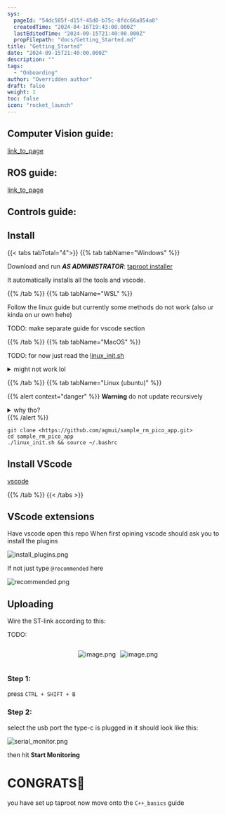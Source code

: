 ```yaml
---
sys:
  pageId: "54dc585f-d15f-45d0-b75c-8fdc66a854a8"
  createdTime: "2024-04-16T19:43:00.000Z"
  lastEditedTime: "2024-09-15T21:40:00.000Z"
  propFilepath: "docs/Getting_Started.md"
title: "Getting_Started"
date: "2024-09-15T21:40:00.000Z"
description: ""
tags:
  - "Onboarding"
author: "Overridden author"
draft: false
weight: 1
toc: false
icon: "rocket_launch"
---
```


## Computer Vision guide:

[link_to_page](86d45bc0-388b-4d26-8848-44f255f73d0e)

## ROS guide:

[link_to_page](3c76c1de-ec8f-46d6-8b0a-294005edc2d5)

## Controls guide:

## Install

{{< tabs tabTotal="4">}}
{{% tab tabName="Windows" %}}

Download and run _**AS ADMINISTRATOR**_: [taproot installer](https://github.com/Thornbots/TeachingFreshies/releases/tag/1.0)

It automatically installs all the tools and vscode.

{{% /tab %}}
{{% tab tabName="WSL" %}}

Follow the linux guide but currently some methods do not work (also ur kinda on ur own hehe)

TODO: make separate guide for vscode section

{{% /tab %}}
{{% tab tabName="MacOS" %}}

TODO: for now just read the [linux_init.sh](https://github.com/agmui/sample_rm_pico_app/blob/main/linux_init.sh)

<details>
<summary>might not work lol</summary>

`brew install libusb pkg-config`

Next install: [vscode](https://code.visualstudio.com/Download)

</details>

{{% /tab %}}
{{% tab tabName="Linux (ubuntu)" %}}

{{% alert context="danger" %}}
**Warning** do not update recursively
<details>
<summary>why tho?</summary>
There are some submodules that may go on for a while (like tinyusb) and I highly
recommend you don't need to get them.
If you want to see what submodules I update just look in `linux_init.sh`
</details>
{{% /alert %}}

```shell
git clone <https://github.com/agmui/sample_rm_pico_app.git>
cd sample_rm_pico_app
./linux_init.sh && source ~/.bashrc
```

## Install VScode

[vscode](https://code.visualstudio.com/Download)

{{% /tab %}}
{{< /tabs >}}

## VScode extensions

Have vscode open this repo
When first opining vscode should ask you to install the plugins

![install_plugins.png](https://prod-files-secure.s3.us-west-2.amazonaws.com/d518164a-d88e-44d1-a4ee-3adb3bd8bce0/89bd30f0-1825-4e77-867b-0a41ce370880/install_plugins.png?X-Amz-Algorithm=AWS4-HMAC-SHA256&X-Amz-Content-Sha256=UNSIGNED-PAYLOAD&X-Amz-Credential=ASIAZI2LB4664KXEYJGQ%2F20250427%2Fus-west-2%2Fs3%2Faws4_request&X-Amz-Date=20250427T180943Z&X-Amz-Expires=3600&X-Amz-Security-Token=IQoJb3JpZ2luX2VjEMj%2F%2F%2F%2F%2F%2F%2F%2F%2F%2FwEaCXVzLXdlc3QtMiJHMEUCIQCgJBSIFE4ZrK3r%2BxkGFTYLpf0IoJboMrSrCaVEsFVGMwIgfD9JKd%2Bn4tXode81V%2F9RHR0qm9YASJwjiAlF7nBeavkq%2FwMIYRAAGgw2Mzc0MjMxODM4MDUiDAwH4pzCbRdOq51aYircA16IUkg%2B6QSSfyA58U1dkkGSuNDztJCcfZs7OLGJ2wKrcXzvoS35KzFS6qCapkS9APGFNJfsKx5gbb97pbjTjDduU7CFRcOFrNbU77%2F7Dzc1tjs2SIw0QrCYaSsZuEpyV8FzACfn5%2FISWA8FyvvmK83sYaQOz9wv8slODEQpVxpG4j4ZCs7ZVlL5SkYhyKZomLc8LTSHQs0HF41sCZ6%2BH2LwWZbLaZcbiBmR0dqfzfBZH0D11ZVX9u54uT8g9hJyzpTtERiSI3e%2Fihk5HCg0Aa11zlqwNHx6NMeKwwN4Ezs1o9WVLe%2FvqtscZqgv37P7Xe944Denc72Yyq%2BWiL7ExpB4h2GV6qZWdZbZhXczliCSGyuWw%2FK1838FYlxF0P13r5Mj06ftqMRajCPJdVGhfE9xaBrbc4DEg1S2fqfYVaJCJS87ZogUzBRNjUfznCPb2TCUDUGMNQQp7nkCvbCc%2BXYhE1WTFmaDfDuFz1N7dANRjzCnOh3VbPEWOLmjfbGHFBoP0y%2Fe2nvAte4nVnxkN3COsuM2PGaWdyXu8%2Bq0QD3aNUcN3SusVVeQJ8lE8F5TXN5KxAi21M%2FuDRsA6bkB2Uu8Tcu6zvijB%2BtVWosTAO61hRSQ1uKxLT%2BwZN9vMIetucAGOqUBhTR3PoVVlMNwn%2FFixzdVIPh67%2FGlpIKljJcNvCUzHexiQNnUXEx6sI4tAXrtqTW7plVoJb2oxChQx%2B8WIquenAgv0L%2FB9ve7p3CCkLwrYir3CRHeX28%2BasUIm4fq8qWlsmJq8EmMKgKdViyGC3DqSYq2IfkWY3FSWKU1F5qnszLk%2BVYMj%2FJ5s%2FScwP8RrqEBfHpnDMgfvCVmKsFF6Xgwo3TBS9wR&X-Amz-Signature=405dc040e947513ebcf8826475767a7485da6cb7869474171b5bfebe47924cdc&X-Amz-SignedHeaders=host&x-id=GetObject)

If not just type `@recommended` here  

![recommended.png](https://prod-files-secure.s3.us-west-2.amazonaws.com/d518164a-d88e-44d1-a4ee-3adb3bd8bce0/61e661e9-5d85-4dfc-be0d-8d2097a5e793/recommended.png?X-Amz-Algorithm=AWS4-HMAC-SHA256&X-Amz-Content-Sha256=UNSIGNED-PAYLOAD&X-Amz-Credential=ASIAZI2LB4664KXEYJGQ%2F20250427%2Fus-west-2%2Fs3%2Faws4_request&X-Amz-Date=20250427T180943Z&X-Amz-Expires=3600&X-Amz-Security-Token=IQoJb3JpZ2luX2VjEMj%2F%2F%2F%2F%2F%2F%2F%2F%2F%2FwEaCXVzLXdlc3QtMiJHMEUCIQCgJBSIFE4ZrK3r%2BxkGFTYLpf0IoJboMrSrCaVEsFVGMwIgfD9JKd%2Bn4tXode81V%2F9RHR0qm9YASJwjiAlF7nBeavkq%2FwMIYRAAGgw2Mzc0MjMxODM4MDUiDAwH4pzCbRdOq51aYircA16IUkg%2B6QSSfyA58U1dkkGSuNDztJCcfZs7OLGJ2wKrcXzvoS35KzFS6qCapkS9APGFNJfsKx5gbb97pbjTjDduU7CFRcOFrNbU77%2F7Dzc1tjs2SIw0QrCYaSsZuEpyV8FzACfn5%2FISWA8FyvvmK83sYaQOz9wv8slODEQpVxpG4j4ZCs7ZVlL5SkYhyKZomLc8LTSHQs0HF41sCZ6%2BH2LwWZbLaZcbiBmR0dqfzfBZH0D11ZVX9u54uT8g9hJyzpTtERiSI3e%2Fihk5HCg0Aa11zlqwNHx6NMeKwwN4Ezs1o9WVLe%2FvqtscZqgv37P7Xe944Denc72Yyq%2BWiL7ExpB4h2GV6qZWdZbZhXczliCSGyuWw%2FK1838FYlxF0P13r5Mj06ftqMRajCPJdVGhfE9xaBrbc4DEg1S2fqfYVaJCJS87ZogUzBRNjUfznCPb2TCUDUGMNQQp7nkCvbCc%2BXYhE1WTFmaDfDuFz1N7dANRjzCnOh3VbPEWOLmjfbGHFBoP0y%2Fe2nvAte4nVnxkN3COsuM2PGaWdyXu8%2Bq0QD3aNUcN3SusVVeQJ8lE8F5TXN5KxAi21M%2FuDRsA6bkB2Uu8Tcu6zvijB%2BtVWosTAO61hRSQ1uKxLT%2BwZN9vMIetucAGOqUBhTR3PoVVlMNwn%2FFixzdVIPh67%2FGlpIKljJcNvCUzHexiQNnUXEx6sI4tAXrtqTW7plVoJb2oxChQx%2B8WIquenAgv0L%2FB9ve7p3CCkLwrYir3CRHeX28%2BasUIm4fq8qWlsmJq8EmMKgKdViyGC3DqSYq2IfkWY3FSWKU1F5qnszLk%2BVYMj%2FJ5s%2FScwP8RrqEBfHpnDMgfvCVmKsFF6Xgwo3TBS9wR&X-Amz-Signature=e3f90e2db88456a61e5b854dfdc9bcc127f2105584055346a99250ea106f27a9&X-Amz-SignedHeaders=host&x-id=GetObject)

## Uploading

Wire the ST-link according to this:

TODO:

<div style="display: flex;flex-direction: row; column-gap:10px; max-width: 630px;justify-content: center;">
<div>

![image.png](https://prod-files-secure.s3.us-west-2.amazonaws.com/d518164a-d88e-44d1-a4ee-3adb3bd8bce0/210ecb78-1116-4d7b-b9b7-2292f66fa2c2/image.png?X-Amz-Algorithm=AWS4-HMAC-SHA256&X-Amz-Content-Sha256=UNSIGNED-PAYLOAD&X-Amz-Credential=ASIAZI2LB466R5SUJGFV%2F20250427%2Fus-west-2%2Fs3%2Faws4_request&X-Amz-Date=20250427T180945Z&X-Amz-Expires=3600&X-Amz-Security-Token=IQoJb3JpZ2luX2VjEMj%2F%2F%2F%2F%2F%2F%2F%2F%2F%2FwEaCXVzLXdlc3QtMiJHMEUCICyMT8lx6kSDAKcCNhVIBxVLy4%2F1uPraWsBVdlEomCIJAiEAiNdBo73EYSgddOeJsTzLIsbisRBxJ%2BgU2PPkEAD1Cdkq%2FwMIYRAAGgw2Mzc0MjMxODM4MDUiDENZ7ksUll7O1D4SsyrcA%2BUikF82Z87k6%2B9gLKuCLmw%2BBbPKFHXC6zcRSV47F0tUNUh8zuR8zQLCEhPPde9tyzhew%2Ff194c7G4WMbWXOQQhih%2FSr%2FpdakAkKUx50r%2BlpaLVq85hJmWAH8aZX4NQwdcgxfL8ief8%2BprJoQeyyrwy0olcPOPDGKkWpSoqcvg9J8x70UR3OIThadhDy5YvucR5965kwFRR6mhjhmq%2Bw9yhi4rGqAjLH3s4emESc9w3Uq19a8iGPaSRyc1adHECyOrh4LdQbrPsEhlsR9ZLMs2%2B0QetO3JkbS2sa5UTkJ6iEOUObYgV4R%2BS4VHkU6o%2B7cv9ERCxegUXdQqrUwk9VxRc2IMyM2ZM1SdLe9npUJxLvU2U%2Fm%2Fu8roEc4dOP%2FPVkgM32FMhh1sMjt7u3mriXQiVsHCAIYBr8nLaKGJPu52pyW%2BCu93Z%2BHwsxxnc8BrIGJYqtZue4p8nhJWmmYtOGlrvdHWR7YPg9amwts8tzPMAEt9KopW1cL052Ee1Ld0VXXouVBlEvf3PBVva2ClI3IjrGHY3UPwOh9SJ2UKMJ%2FmYG7F1LaplPPn2VqayUkuIw02ZyYM6oD35ukZWPJio9g8S4tX1MXjUnxcB9ZD5Ixwp0TDtdGHDeFOMyZn9cMLWrucAGOqUBGKwTgLoXeUP8YEv20TT%2BXToUGmCLkF2wlD7zD8HkUrbLf%2FtgahLVLaQnPQKbG%2FD6N4SWlnWuj5CjCTL1L%2FE5%2FQ2tmTQ6UTh2SyK3mRSJugHfSS2%2FKiS37JhHys7rG4%2BJk7J5Rm3ax7bEl7klSECWnD8kU0MqHNCjSUkqBYOprLS6MaFNIc5cMK%2F8OZSYk3UC9t2yXxvrDWSfp2RF5HXlWGR1J%2FQl&X-Amz-Signature=ad0cdce154e848266281484d5ed6863f28f54e3e288ae14b52975365d01c7bc2&X-Amz-SignedHeaders=host&x-id=GetObject)

</div>
<div>

![image.png](https://prod-files-secure.s3.us-west-2.amazonaws.com/d518164a-d88e-44d1-a4ee-3adb3bd8bce0/33a0fd0f-8ca6-4a86-8e09-26e95ded1fff/image.png?X-Amz-Algorithm=AWS4-HMAC-SHA256&X-Amz-Content-Sha256=UNSIGNED-PAYLOAD&X-Amz-Credential=ASIAZI2LB466TM3CZRTO%2F20250427%2Fus-west-2%2Fs3%2Faws4_request&X-Amz-Date=20250427T180946Z&X-Amz-Expires=3600&X-Amz-Security-Token=IQoJb3JpZ2luX2VjEMn%2F%2F%2F%2F%2F%2F%2F%2F%2F%2FwEaCXVzLXdlc3QtMiJHMEUCIQCocGGdwVkzZkTc8yo%2FC3cpVwYgsjYvKqP4LS4yko%2Fv%2FwIgFKiXiBf64V7P4lQ44vz7BtJ4Bd5mOR7chOo9pYUC4JQq%2FwMIYRAAGgw2Mzc0MjMxODM4MDUiDIQ6yni7cMweisADNSrcA%2F1kV48j7PBGYO8uvdG9e7KeRTAUb%2FVBOpGZxYL8sBSurkxe3Kq7H72hBcvjhqN1tpNJgPBs0B1bJq%2BTumluZFOmEEnNps3A6nxh76QZeh1ZG81UiiCRPM4osMr%2BwnPKUcN%2B%2Bt2OfzGry3YTm6APv19%2FaAf%2B7P3mnwNYxk2XRqXYg637h5tKRRulSSRylrVRurfdcdbQ0Ytmd%2FDLfWydetkCCjSe%2BCiH%2FTiI8xrcDA8wMf%2FlZ9AM7zMgaD4mwweCzxpwkzdW9oWWgN35b%2F2KgiMqc75UpEAllThvx8Epqk9s%2Fwo7qcd6ozyYIq7Tad35xTImw7r17ctfl%2FUHWFjL6gg5IsH2WpUQPX2ibJxi7WJITfBnQBHOk%2FO%2BlhLXvHU98PZY0h6mrjyXeHx%2FiFSYg5dlLYCil%2FV0zTTgkQMHTKcoHEaUIDY9%2FKNHq%2Bj1FSMeRjeBQnZlI%2BjaNcKTcAxYL8zm9fBLhSbWenm1ngzS7RLadyCOkN%2BdHmg5VFDcJsUvBJjo7piGvSVxvujBaoGGqDCQv06F3AaSK0GrRk8d77%2FnhvC867lwD3lh%2F1%2BAvw4s91HT9o%2BnNL0W%2F0E1638ONB%2Fg%2F3zDT3ZYw3Bphq%2FyWv%2Bi5ynNtJ2mlb%2BAxW4cMLqyucAGOqUBa4dj%2BTPsClHSQYS%2BqlhhnZAMXRfo3meKbjbJrsdXTp%2F5mPZo%2F3eCBBdFjsaem0m%2FF6LEFk%2FxpydEjryp69Qdj9eaTnnka2cP09QuRHVhzjmkvZqqLKc8NmoLa4PyKa23rUwdTDSXFFWia7WcD3ACUX4Z8mtqouhMhWF7lb7LaRzfHA7tAVD%2BLe687t%2BTas8hk7ZIXYAMvjFnACmM4V5xYsxKgJpe&X-Amz-Signature=3400c43d0718a98bc828992b380acbdcce906ad31c5a47bc582352fd525ddf57&X-Amz-SignedHeaders=host&x-id=GetObject)

</div>
</div>

### Step 1:

press `CTRL + SHIFT + B`

### Step 2:

select the usb port the type-c is plugged in it should look like this:

![serial_monitor.png](https://prod-files-secure.s3.us-west-2.amazonaws.com/d518164a-d88e-44d1-a4ee-3adb3bd8bce0/f03f4774-05d4-4393-b6a0-d5efb6d315ab/serial_monitor.png?X-Amz-Algorithm=AWS4-HMAC-SHA256&X-Amz-Content-Sha256=UNSIGNED-PAYLOAD&X-Amz-Credential=ASIAZI2LB4664KXEYJGQ%2F20250427%2Fus-west-2%2Fs3%2Faws4_request&X-Amz-Date=20250427T180943Z&X-Amz-Expires=3600&X-Amz-Security-Token=IQoJb3JpZ2luX2VjEMj%2F%2F%2F%2F%2F%2F%2F%2F%2F%2FwEaCXVzLXdlc3QtMiJHMEUCIQCgJBSIFE4ZrK3r%2BxkGFTYLpf0IoJboMrSrCaVEsFVGMwIgfD9JKd%2Bn4tXode81V%2F9RHR0qm9YASJwjiAlF7nBeavkq%2FwMIYRAAGgw2Mzc0MjMxODM4MDUiDAwH4pzCbRdOq51aYircA16IUkg%2B6QSSfyA58U1dkkGSuNDztJCcfZs7OLGJ2wKrcXzvoS35KzFS6qCapkS9APGFNJfsKx5gbb97pbjTjDduU7CFRcOFrNbU77%2F7Dzc1tjs2SIw0QrCYaSsZuEpyV8FzACfn5%2FISWA8FyvvmK83sYaQOz9wv8slODEQpVxpG4j4ZCs7ZVlL5SkYhyKZomLc8LTSHQs0HF41sCZ6%2BH2LwWZbLaZcbiBmR0dqfzfBZH0D11ZVX9u54uT8g9hJyzpTtERiSI3e%2Fihk5HCg0Aa11zlqwNHx6NMeKwwN4Ezs1o9WVLe%2FvqtscZqgv37P7Xe944Denc72Yyq%2BWiL7ExpB4h2GV6qZWdZbZhXczliCSGyuWw%2FK1838FYlxF0P13r5Mj06ftqMRajCPJdVGhfE9xaBrbc4DEg1S2fqfYVaJCJS87ZogUzBRNjUfznCPb2TCUDUGMNQQp7nkCvbCc%2BXYhE1WTFmaDfDuFz1N7dANRjzCnOh3VbPEWOLmjfbGHFBoP0y%2Fe2nvAte4nVnxkN3COsuM2PGaWdyXu8%2Bq0QD3aNUcN3SusVVeQJ8lE8F5TXN5KxAi21M%2FuDRsA6bkB2Uu8Tcu6zvijB%2BtVWosTAO61hRSQ1uKxLT%2BwZN9vMIetucAGOqUBhTR3PoVVlMNwn%2FFixzdVIPh67%2FGlpIKljJcNvCUzHexiQNnUXEx6sI4tAXrtqTW7plVoJb2oxChQx%2B8WIquenAgv0L%2FB9ve7p3CCkLwrYir3CRHeX28%2BasUIm4fq8qWlsmJq8EmMKgKdViyGC3DqSYq2IfkWY3FSWKU1F5qnszLk%2BVYMj%2FJ5s%2FScwP8RrqEBfHpnDMgfvCVmKsFF6Xgwo3TBS9wR&X-Amz-Signature=4c5d7693d6d281ccafce0937666a48dd19181ed57f9f21ffd1ea2b2d79772120&X-Amz-SignedHeaders=host&x-id=GetObject)

then hit **Start Monitoring**

# CONGRATS🎉

you have set up taproot now move onto the `C++_basics` guide
